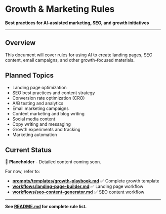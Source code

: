 # Growth & Marketing Rules

**Best practices for AI-assisted marketing, SEO, and growth initiatives**

---

## Overview

This document will cover rules for using AI to create landing pages, SEO content, email campaigns, and other growth-focused materials.

## Planned Topics

- Landing page optimization
- SEO best practices and content strategy
- Conversion rate optimization (CRO)
- A/B testing and analytics
- Email marketing campaigns
- Content marketing and blog writing
- Social media content
- Copy writing and messaging
- Growth experiments and tracking
- Marketing automation

## Current Status

📝 **Placeholder** - Detailed content coming soon.

For now, refer to:
- **[prompts/templates/growth-playbook.md](../prompts/templates/growth-playbook.md)** ✅ Complete growth template
- **[workflows/landing-page-builder.md](../workflows/landing-page-builder.md)** ✅ Landing page workflow
- **[workflows/seo-content-generator.md](../workflows/seo-content-generator.md)** ✅ SEO content workflow

---

**See [README.md](../README.md) for complete rule list.**
